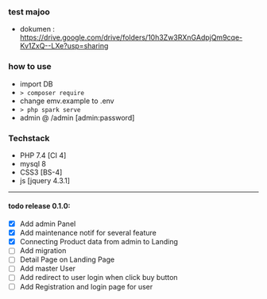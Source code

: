 ### test majoo

- dokumen : https://drive.google.com/drive/folders/10h3Zw3RXnGAdpjQm9cqe-Kv1ZxQ--LXe?usp=sharing

### how to use

- import DB
- `> composer require`
- change emv.example to .env
- `> php spark serve`
- admin @ /admin [admin:password]

### Techstack

- PHP 7.4 [CI 4]
- mysql 8
- CSS3 [BS-4]
- js [jquery 4.3.1]


___

#### todo release 0.1.0:

- [x] Add admin Panel
- [x] Add maintenance notif for several feature
- [x] Connecting Product data from admin to Landing
- [ ] Add migration
- [ ] Detail Page on Landing Page
- [ ] Add master User
- [ ] Add redirect to user login when click buy button
- [ ] Add Registration and login page for user